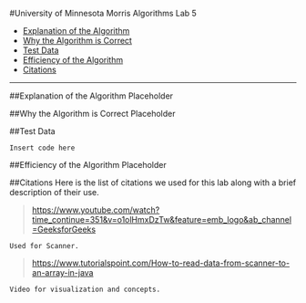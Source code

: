 #University of Minnesota Morris Algorithms Lab 5

- [Explanation of the Algorithm](#explanation-of-the-algorithm)
- [Why the Algorithm is Correct](#why-the-algorithm-is-correct)
- [Test Data](#test-data)
- [Efficiency of the Algorithm](#efficiency-of-the-algorithm)
- [Citations](#citations)
____


##Explanation of the Algorithm
Placeholder

##Why the Algorithm is Correct
Placeholder

##Test Data
```
Insert code here
```
##Efficiency of the Algorithm
Placeholder

##Citations
Here is the list of citations we used for this lab along with a brief description of their use.
>https://www.youtube.com/watch?time_continue=351&v=o1olHmxDzTw&feature=emb_logo&ab_channel=GeeksforGeeks
```
Used for Scanner.
```
>https://www.tutorialspoint.com/How-to-read-data-from-scanner-to-an-array-in-java
```
Video for visualization and concepts.
```